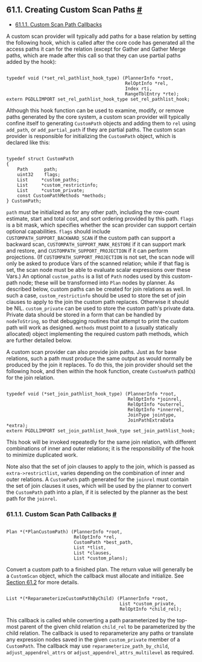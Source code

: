 ## 61.1. Creating Custom Scan Paths [#](#CUSTOM-SCAN-PATH)

* [61.1.1. Custom Scan Path Callbacks](custom-scan-path.html#CUSTOM-SCAN-PATH-CALLBACKS)

A custom scan provider will typically add paths for a base relation by setting the following hook, which is called after the core code has generated all the access paths it can for the relation (except for Gather and Gather Merge paths, which are made after this call so that they can use partial paths added by the hook):

```

typedef void (*set_rel_pathlist_hook_type) (PlannerInfo *root,
                                            RelOptInfo *rel,
                                            Index rti,
                                            RangeTblEntry *rte);
extern PGDLLIMPORT set_rel_pathlist_hook_type set_rel_pathlist_hook;
```

Although this hook function can be used to examine, modify, or remove paths generated by the core system, a custom scan provider will typically confine itself to generating `CustomPath` objects and adding them to `rel` using `add_path`, or `add_partial_path` if they are partial paths. The custom scan provider is responsible for initializing the `CustomPath` object, which is declared like this:

```

typedef struct CustomPath
{
    Path      path;
    uint32    flags;
    List     *custom_paths;
    List     *custom_restrictinfo;
    List     *custom_private;
    const CustomPathMethods *methods;
} CustomPath;
```

`path` must be initialized as for any other path, including the row-count estimate, start and total cost, and sort ordering provided by this path. `flags` is a bit mask, which specifies whether the scan provider can support certain optional capabilities. `flags` should include `CUSTOMPATH_SUPPORT_BACKWARD_SCAN` if the custom path can support a backward scan, `CUSTOMPATH_SUPPORT_MARK_RESTORE` if it can support mark and restore, and `CUSTOMPATH_SUPPORT_PROJECTION` if it can perform projections. (If `CUSTOMPATH_SUPPORT_PROJECTION` is not set, the scan node will only be asked to produce Vars of the scanned relation; while if that flag is set, the scan node must be able to evaluate scalar expressions over these Vars.) An optional `custom_paths` is a list of `Path` nodes used by this custom-path node; these will be transformed into `Plan` nodes by planner. As described below, custom paths can be created for join relations as well. In such a case, `custom_restrictinfo` should be used to store the set of join clauses to apply to the join the custom path replaces. Otherwise it should be NIL. `custom_private` can be used to store the custom path's private data. Private data should be stored in a form that can be handled by `nodeToString`, so that debugging routines that attempt to print the custom path will work as designed. `methods` must point to a (usually statically allocated) object implementing the required custom path methods, which are further detailed below.

A custom scan provider can also provide join paths. Just as for base relations, such a path must produce the same output as would normally be produced by the join it replaces. To do this, the join provider should set the following hook, and then within the hook function, create `CustomPath` path(s) for the join relation.

```

typedef void (*set_join_pathlist_hook_type) (PlannerInfo *root,
                                             RelOptInfo *joinrel,
                                             RelOptInfo *outerrel,
                                             RelOptInfo *innerrel,
                                             JoinType jointype,
                                             JoinPathExtraData *extra);
extern PGDLLIMPORT set_join_pathlist_hook_type set_join_pathlist_hook;
```

This hook will be invoked repeatedly for the same join relation, with different combinations of inner and outer relations; it is the responsibility of the hook to minimize duplicated work.

Note also that the set of join clauses to apply to the join, which is passed as `extra->restrictlist`, varies depending on the combination of inner and outer relations. A `CustomPath` path generated for the `joinrel` must contain the set of join clauses it uses, which will be used by the planner to convert the `CustomPath` path into a plan, if it is selected by the planner as the best path for the `joinrel`.

### 61.1.1. Custom Scan Path Callbacks [#](#CUSTOM-SCAN-PATH-CALLBACKS)

```

Plan *(*PlanCustomPath) (PlannerInfo *root,
                         RelOptInfo *rel,
                         CustomPath *best_path,
                         List *tlist,
                         List *clauses,
                         List *custom_plans);
```

Convert a custom path to a finished plan. The return value will generally be a `CustomScan` object, which the callback must allocate and initialize. See [Section 61.2](custom-scan-plan.html "61.2. Creating Custom Scan Plans") for more details.

```

List *(*ReparameterizeCustomPathByChild) (PlannerInfo *root,
                                          List *custom_private,
                                          RelOptInfo *child_rel);
```

This callback is called while converting a path parameterized by the top-most parent of the given child relation `child_rel` to be parameterized by the child relation. The callback is used to reparameterize any paths or translate any expression nodes saved in the given `custom_private` member of a `CustomPath`. The callback may use `reparameterize_path_by_child`, `adjust_appendrel_attrs` or `adjust_appendrel_attrs_multilevel` as required.